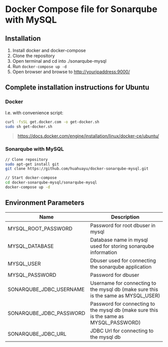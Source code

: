 # Docker Compose file for Sonarqube with MySQL

## Installation

1. Install docker and docker-compose
1. Clone the repository
1. Open terminal and cd into ./sonarqube-mysql
1. Run `docker-compose up -d`
1. Open browser and browse to <http://youripaddress:9000/>

## Complete installation instructions for Ubuntu

### Docker

I.e. with convenience script:

```bash
curl -fsSL get.docker.com -o get-docker.sh
sudo sh get-docker.sh
```

> <https://docs.docker.com/engine/installation/linux/docker-ce/ubuntu/>

### Sonarqube with MySQL

```bash
// Clone repository
sudo apt-get install git
git clone https://github.com/huahuayu/docker-sonarqube-mysql.git

// Start docker-compose
cd docker-sonarqube-mysql/sonarqube-mysql
docker-compose up -d
```

## Environment Parameters

| Name                      | Description                                                                           |
| ------------------------- | ------------------------------------------------------------------------------------- |
| MYSQL_ROOT_PASSWORD       | Password for root dbuser in mysql                                                     |
| MYSQL_DATABASE            | Database name in mysql used for storing sonarqube information                         |
| MYSQL_USER                | Dbuser used for connecting the sonarqube application                                  |
| MYSQL_PASSWORD            | Password for dbuser                                                                   |
| SONARQUBE_JDBC_USERNAME   | Username for connecting to the mysql db (make sure this is the same as MYSQL_USER)    |
| SONARQUBE_JDBC_PASSWORD   | Password for connecting to the mysql db (make sure this is the same as MYSQL_PASSWORD)|
| SONARQUBE_JDBC_URL        | JDBC Url for connecting to the mysql db                                               |
